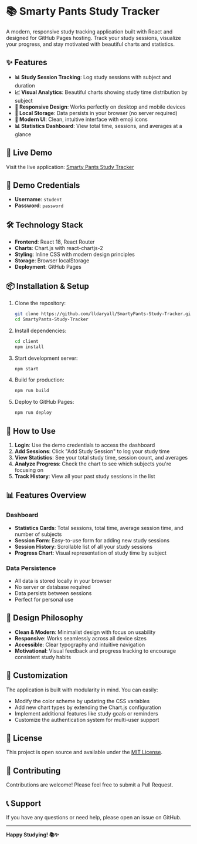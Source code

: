 # 📚 Smarty Pants Study Tracker

A modern, responsive study tracking application built with React and designed for GitHub Pages hosting. Track your study sessions, visualize your progress, and stay motivated with beautiful charts and statistics.

## ✨ Features

- **📊 Study Session Tracking**: Log study sessions with subject and duration
- **📈 Visual Analytics**: Beautiful charts showing study time distribution by subject
- **📱 Responsive Design**: Works perfectly on desktop and mobile devices
- **💾 Local Storage**: Data persists in your browser (no server required)
- **🎨 Modern UI**: Clean, intuitive interface with emoji icons
- **📊 Statistics Dashboard**: View total time, sessions, and averages at a glance

## 🚀 Live Demo

Visit the live application: [Smarty Pants Study Tracker](https://lldaryall.github.io/SmartyPants-Study-Tracker)

## 🔑 Demo Credentials

- **Username**: `student`
- **Password**: `password`

## 🛠️ Technology Stack

- **Frontend**: React 18, React Router
- **Charts**: Chart.js with react-chartjs-2
- **Styling**: Inline CSS with modern design principles
- **Storage**: Browser localStorage
- **Deployment**: GitHub Pages

## 📦 Installation & Setup

1. Clone the repository:
   ```bash
   git clone https://github.com/lldaryall/SmartyPants-Study-Tracker.git
   cd SmartyPants-Study-Tracker
   ```

2. Install dependencies:
   ```bash
   cd client
   npm install
   ```

3. Start development server:
   ```bash
   npm start
   ```

4. Build for production:
   ```bash
   npm run build
   ```

5. Deploy to GitHub Pages:
   ```bash
   npm run deploy
   ```

## 🎯 How to Use

1. **Login**: Use the demo credentials to access the dashboard
2. **Add Sessions**: Click "Add Study Session" to log your study time
3. **View Statistics**: See your total study time, session count, and averages
4. **Analyze Progress**: Check the chart to see which subjects you're focusing on
5. **Track History**: View all your past study sessions in the list

## 📊 Features Overview

### Dashboard
- **Statistics Cards**: Total sessions, total time, average session time, and number of subjects
- **Session Form**: Easy-to-use form for adding new study sessions
- **Session History**: Scrollable list of all your study sessions
- **Progress Chart**: Visual representation of study time by subject

### Data Persistence
- All data is stored locally in your browser
- No server or database required
- Data persists between sessions
- Perfect for personal use

## 🎨 Design Philosophy

- **Clean & Modern**: Minimalist design with focus on usability
- **Responsive**: Works seamlessly across all device sizes
- **Accessible**: Clear typography and intuitive navigation
- **Motivational**: Visual feedback and progress tracking to encourage consistent study habits

## 🔧 Customization

The application is built with modularity in mind. You can easily:
- Modify the color scheme by updating the CSS variables
- Add new chart types by extending the Chart.js configuration
- Implement additional features like study goals or reminders
- Customize the authentication system for multi-user support

## 📝 License

This project is open source and available under the [MIT License](LICENSE).

## 🤝 Contributing

Contributions are welcome! Please feel free to submit a Pull Request.

## 📞 Support

If you have any questions or need help, please open an issue on GitHub.

---

**Happy Studying! 📚✨**